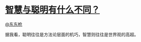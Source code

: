 
#  [智慧与聪明有什么不同？](https://zhihu.com/questions/19684374)



[@东东枪](https://zhihu.com/people/63b6a66d241f0cbd9b2ea4cb783acccf)

据我看，聪明往往是方法论层面的机巧，智慧则往往是世界观的高超。